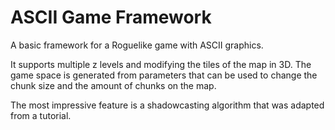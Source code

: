 # ASCII Game Framework
A basic framework for a Roguelike game with ASCII graphics. 

It supports multiple z levels and modifying the tiles of the map in 3D. The game space is generated from parameters that can be used to change the chunk size and the amount of chunks on the map.

The most impressive feature is a shadowcasting algorithm that was adapted from a tutorial.
